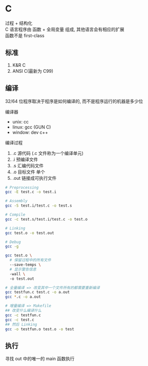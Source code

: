 # C

过程 + 结构化  
C 语言程序由 函数 + 全局变量 组成, 其他语言会有相应的扩展   
函数不是 first-class

## 标准

1. K&R C
2. ANSI C(最新为 C99)

## 编译

32/64 位程序取决于程序是如何编译的, 而不是程序运行的机器是多少位  

编译器

- unix: cc
- linux: gcc (GUN C)
- window: dev c++

编译过程

1. .c 源代码 (.c 文件称为一个编译单元)
2. .i 预编译文件
3. .s 汇编代码文件
4. .o 目标文件 单个
5. .out 链接成可执行文件

```sh
# Preprocessing
gcc -E test.c -o test.i

# Assembly
gcc -S test.i/test.c -o test.s

# Compile
gcc -c test.s/test.i/test.c -o test.o

# Linking
gcc test.o -o test.out

# Debug
gcc -g 

gcc test.o \
  # 保留过程中的所有文件
  --save-temps \ 
  # 显示警告信息
  -wall \ 
  -o test.out

# 全量编译 => 改变其中一个文件所有的都需要重新编译
gcc testfun.c test.c -o a.out
gcc *.c -o a.out

# 增量编译 => Makefile
## 改变什么编译什么
gcc -c testfun.c
gcc -c test.c
## 然后 Linking
gcc -o testfun.o test.o -o test
```

## 执行

寻找 out 中的唯一的 main 函数执行
